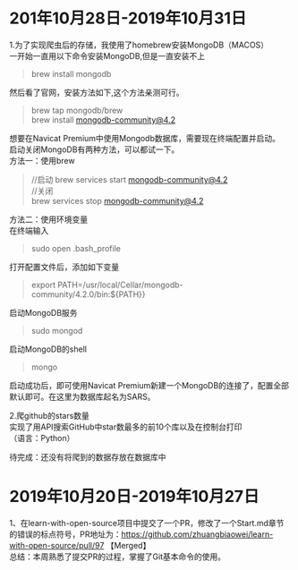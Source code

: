 # 201年10月28日-2019年10月31日
1.为了实现爬虫后的存储，我使用了homebrew安装MongoDB（MACOS）   
一开始一直用以下命令安装MongoDB,但是一直安装不上   
>brew install mongodb  

然后看了官网，安装方法如下,这个方法亲测可行。
>brew tap mongodb/brew  
brew install mongodb-community@4.2  

想要在Navicat Premium中使用Mongodb数据库，需要现在终端配置并启动。  
启动关闭MongoDB有两种方法，可以都试一下。  
方法一：使用brew
>//启动
brew services start mongodb-community@4.2  
//关闭  
brew services stop mongodb-community@4.2  

方法二：使用环境变量  
在终端输入  
>sudo open .bash_profile  

打开配置文件后，添加如下变量  
>export PATH=/usr/local/Cellar/mongodb-community/4.2.0/bin:${PATH}}  

启动MongoDB服务
>sudo mongod  

启动MongoDB的shell  
>mongo  

启动成功后，即可使用Navicat Premium新建一个MongoDB的连接了，配置全部默认即可。在这里为数据库起名为SARS。

2.爬github的stars数量  
实现了用API搜索GitHub中star数最多的前10个库以及在控制台打印  
（语言：Python）

待完成：还没有将爬到的数据存放在数据库中

# 2019年10月20日-2019年10月27日
1、在learn-with-open-source项目中提交了一个PR，修改了一个Start.md章节的错误的标点符号，PR地址为：https://github.com/zhuangbiaowei/learn-with-open-source/pull/97  【Merged】  
总结：本周熟悉了提交PR的过程，掌握了Git基本命令的使用。